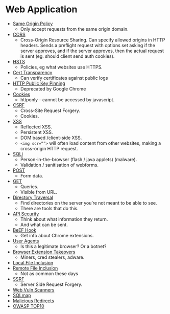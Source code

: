 # Web Application
- [Same Origin Policy](./01_Same_Origin_Policy.md)
	- Only accept requests from the same origin domain.
- [CORS](./02_CORS.md)
	- Cross-Origin Resource Sharing. Can specify allowed origins in HTTP headers. Sends a preflight request with options set asking if the server approves, and if the server approves, then the actual request is sent (eg. should client send auth cookies).
- [HSTS](./03_HSTS.md)
	- Policies, eg what websites use HTTPS.
- [Cert Transparency](./04_Cert_Transparency.md)
	- Can verify certificates against public logs 	
- [HTTP Public Key Pinning](./05_HTTP_Public_Key_Pinning.md)
	- Deprecated by Google Chrome
- [Cookies](./06_Cookies.md)
	- httponly - cannot be accessed by javascript.
- [CSRF](./07_CSRF.md)
	- Cross-Site Request Forgery.
	- Cookies.
- [XSS](./08_XSS.md)
	- Reflected XSS.
	- Persistent XSS.
	- DOM based /client-side XSS.
	- `<img scr=””>` will often load content from other websites, making a cross-origin HTTP request. 
- [SQLi](./09_SQLi.md)
	- Person-in-the-browser (flash / java applets) (malware).
	- Validation / sanitisation of webforms.
- [POST](./10_POST.md)
	- Form data. 
- [GET](./11_GET.md)
	- Queries. 
	- Visible from URL.
- [Directory Traversal](./12_Directory_Traversal.md)
	- Find directories on the server you’re not meant to be able to see.
	- There are tools that do this.
- [API Security](./13_API_Security.md)
	- Think about what information they return. 
	- And what can be sent.
- [BeEF Hook](./14_BeEF_Hook.md)
	- Get info about Chrome extensions.
- [User Agents](./15_User_Agents.md)
	- Is this a legitimate browser? Or a botnet?
- [Browser Extension Takeovers](./16_Browser_Extension_Takeovers.md)
	- Miners, cred stealers, adware.
- [Local File Inclusion](./17_Local_File_Inclusion.md)
- [Remote File Inclusion](./18_Remote_File_Inclusion.md)
	- Not as common these days
- [SSRF](./19_SSRF.md)
	- Server Side Request Forgery.
- [Web Vuln Scanners](./20_Web_Vuln_Scanners.md)
- [SQLmap](./21_SQLmap.md)
- [Malicious Redirects](./22_Malicious_Redirects.md)
- [OWASP TOP10](./23_OWASP_TOP10.md)